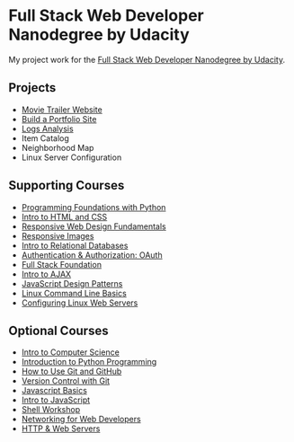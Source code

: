 # Full Stack Web Developer Nanodegree by Udacity
My project work for the [Full Stack Web Developer Nanodegree by Udacity](https://www.udacity.com/course/full-stack-web-developer-nanodegree--nd004).

## Projects

* [Movie Trailer Website](https://github.com/jsoetens/udacity-nanodegree-fswd/tree/master/fswd-project-1)
* [Build a Portfolio Site](https://github.com/jsoetens/udacity-nanodegree-fswd/tree/master/fswd-project-2)
* [Logs Analysis](https://github.com/jsoetens/udacity-nanodegree-fswd/tree/master/fswd-project-3)
* Item Catalog
* Neighborhood Map
* Linux Server Configuration

## Supporting Courses
* [Programming Foundations with Python](https://www.udacity.com/courses/programming-foundations-with-python--ud036)
* [Intro to HTML and CSS](https://www.udacity.com/courses/intro-to-html-and-css--ud304)
* [Responsive Web Design Fundamentals](https://www.udacity.com/course/responsive-web-design-fundamentals--ud893)
* [Responsive Images](https://www.udacity.com/course/responsive-images--ud882)
* [Intro to Relational Databases](https://www.udacity.com/course/intro-to-relational-databases--ud197)
* [Authentication & Authorization: OAuth](https://www.udacity.com/course/authentication-authorization-oauth--ud330)
* [Full Stack Foundation](https://www.udacity.com/course/full-stack-foundations--ud088)
* [Intro to AJAX](https://www.udacity.com/course/intro-to-ajax--ud110)
* [JavaScript Design Patterns](https://www.udacity.com/course/javascript-design-patterns--ud989)
* [Linux Command Line Basics](https://www.udacity.com/course/linux-command-line-basics--ud595)
* [Configuring Linux Web Servers](https://www.udacity.com/course/configuring-linux-web-servers--ud299)

## Optional Courses
* [Intro to Computer Science](https://www.udacity.com/courses/cs101)
* [Introduction to Python Programming](https://www.udacity.com/course/introduction-to-python--ud1110)
* [How to Use Git and GitHub](https://www.udacity.com/courses/ud775)
* [Version Control with Git](https://www.udacity.com/course/version-control-with-git--ud123)
* [Javascript Basics](https://www.udacity.com/course/javascript-basics--ud804)
* [Intro to JavaScript](https://www.udacity.com/course/intro-to-javascript--ud803)
* [Shell Workshop](https://www.udacity.com/course/shell-workshop--ud206)
* [Networking for Web Developers](https://www.udacity.com/course/networking-for-web-developers--ud256)
* [HTTP & Web Servers](https://www.udacity.com/course/http-web-servers--ud303)
